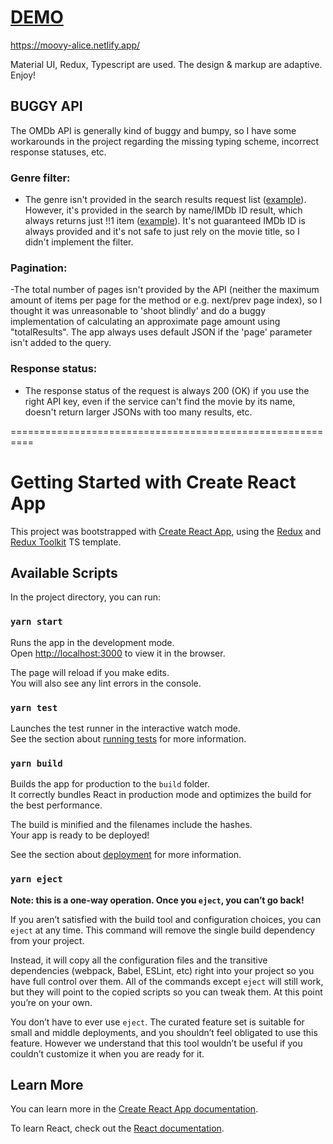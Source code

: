 
# [DEMO](https://moovy-alice.netlify.app/)
https://moovy-alice.netlify.app/

Material UI, Redux, Typescript are used. The design & markup are adaptive. Enjoy!

## BUGGY API

The OMDb API is generally kind of buggy and bumpy, so I have some workarounds in the project regarding the missing typing scheme, incorrect response statuses, etc.

### Genre filter:
- The genre isn't provided in the search results request list ([example](https://www.omdbapi.com/?apikey=4811b5b3&s=Bat)).
 However, it's provided in the search by name/IMDb ID result, which always returns just !!1 item ([example](https://www.omdbapi.com/?apikey=4811b5b3&t=Bat&plot=full)). It's not guaranteed IMDb ID is always provided and it's not safe to just rely on the movie title, so I didn't implement the filter.

### Pagination:
-The total number of pages isn't provided by the API (neither the maximum amount of items per page for the method or e.g. next/prev page index), so I thought it was unreasonable to 'shoot blindly' and do a buggy implementation of calculating an approximate page amount using "totalResults". The app always uses default JSON if the 'page' parameter isn't added to the query.

### Response status:
- The response status of the request is always 200 (OK) if you use the right API key,
even if the service can't find the movie by its name, doesn't return larger JSONs with too many results, etc.

==========================================================
# Getting Started with Create React App

This project was bootstrapped with [Create React App](https://github.com/facebook/create-react-app), using the [Redux](https://redux.js.org/) and [Redux Toolkit](https://redux-toolkit.js.org/) TS template.

## Available Scripts

In the project directory, you can run:

### `yarn start`

Runs the app in the development mode.\
Open [http://localhost:3000](http://localhost:3000) to view it in the browser.

The page will reload if you make edits.\
You will also see any lint errors in the console.

### `yarn test`

Launches the test runner in the interactive watch mode.\
See the section about [running tests](https://facebook.github.io/create-react-app/docs/running-tests) for more information.

### `yarn build`

Builds the app for production to the `build` folder.\
It correctly bundles React in production mode and optimizes the build for the best performance.

The build is minified and the filenames include the hashes.\
Your app is ready to be deployed!

See the section about [deployment](https://facebook.github.io/create-react-app/docs/deployment) for more information.

### `yarn eject`

**Note: this is a one-way operation. Once you `eject`, you can’t go back!**

If you aren’t satisfied with the build tool and configuration choices, you can `eject` at any time. This command will remove the single build dependency from your project.

Instead, it will copy all the configuration files and the transitive dependencies (webpack, Babel, ESLint, etc) right into your project so you have full control over them. All of the commands except `eject` will still work, but they will point to the copied scripts so you can tweak them. At this point you’re on your own.

You don’t have to ever use `eject`. The curated feature set is suitable for small and middle deployments, and you shouldn’t feel obligated to use this feature. However we understand that this tool wouldn’t be useful if you couldn’t customize it when you are ready for it.

## Learn More

You can learn more in the [Create React App documentation](https://facebook.github.io/create-react-app/docs/getting-started).

To learn React, check out the [React documentation](https://reactjs.org/).
